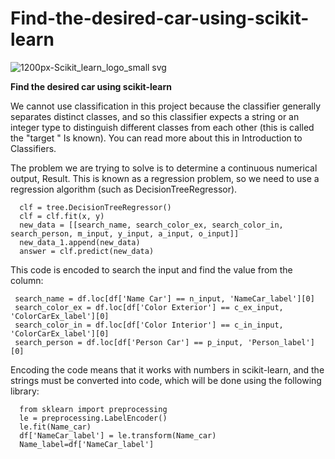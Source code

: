# Find-the-desired-car-using-scikit-learn


![1200px-Scikit_learn_logo_small svg](https://github.com/Peyman2012/Find-the-desired-car-using-scikit-learn/assets/88220773/46c62a18-07d1-4bed-b41e-930351520d35)


**Find the desired car using scikit-learn**

We cannot use classification in this project because the classifier generally separates distinct classes, and so this classifier expects a string or an integer type to distinguish different classes from each other (this is called the "target " Is known). You can read more about this in Introduction to Classifiers.

The problem we are trying to solve is to determine a continuous numerical output, Result. This is known as a regression problem, so we need to use a regression algorithm (such as DecisionTreeRegressor).

      clf = tree.DecisionTreeRegressor()
      clf = clf.fit(x, y)
      new_data = [[search_name, search_color_ex, search_color_in, search_person, m_input, y_input, a_input, o_input]]
      new_data_1.append(new_data)
      answer = clf.predict(new_data)

This code is encoded to search the input and find the value from the column:

     search_name = df.loc[df['Name Car'] == n_input, 'NameCar_label'][0]
     search_color_ex = df.loc[df['Color Exterior'] == c_ex_input, 'ColorCarEx_label'][0]
     search_color_in = df.loc[df['Color Interior'] == c_in_input, 'ColorCarEx_label'][0]
     search_person = df.loc[df['Person Car'] == p_input, 'Person_label'][0]

Encoding the code means that it works with numbers in scikit-learn, and the strings must be converted into code, which will be done using the following library:

      from sklearn import preprocessing
      le = preprocessing.LabelEncoder()
      le.fit(Name_car)
      df['NameCar_label'] = le.transform(Name_car)
      Name_label=df['NameCar_label']
